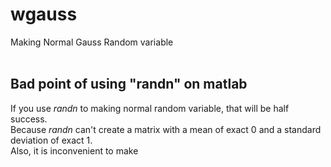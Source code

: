 # wgauss
Making Normal Gauss Random variable
<br/><br/>

## Bad point of using "randn" on matlab
If you use _randn_ to making normal random variable, that will be half success.   
Because _randn_ can't create a matrix with a mean of exact 0 and a standard deviation of exact 1.   
Also, it is inconvenient to make 

